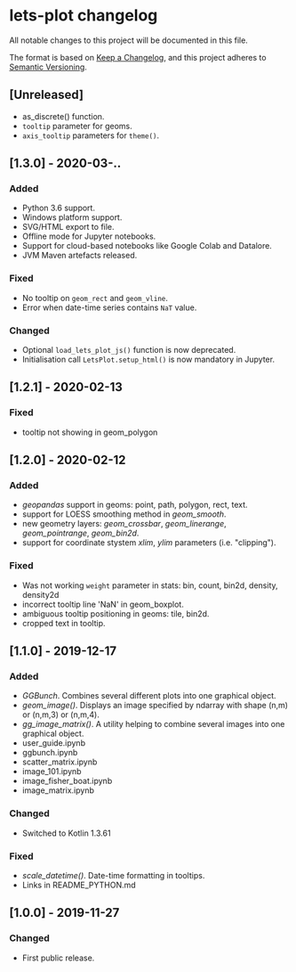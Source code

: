 # lets-plot changelog

All notable changes to this project will be documented in this file.

The format is based on [Keep a Changelog](https://keepachangelog.com/en/1.0.0/),
and this project adheres to [Semantic Versioning](https://semver.org/spec/v2.0.0.html).

## [Unreleased]
 - as_discrete() function.
 - `tooltip` parameter for geoms.
 - `axis_tooltip` parameters for `theme()`.

## [1.3.0] - 2020-03-..
### Added
 - Python 3.6 support.
 - Windows platform support.
 - SVG/HTML export to file.
 - Offline mode for Jupyter notebooks.
 - Support for cloud-based notebooks like Google Colab and Datalore.
 - JVM Maven artefacts released.
 
 ### Fixed
 - No tooltip on `geom_rect` and `geom_vline`.
 - Error when date-time series contains `NaT` value.
 
 ### Changed
 - Optional `load_lets_plot_js()` function is now deprecated.
 - Initialisation call `LetsPlot.setup_html()` is now mandatory in Jupyter.

## [1.2.1] - 2020-02-13
### Fixed
- tooltip not showing in geom_polygon

## [1.2.0] - 2020-02-12
### Added
- *geopandas* support in geoms: point, path, polygon, rect, text.
- support for LOESS smoothing method in *geom_smooth*.
- new geometry layers: *geom_crossbar*, *geom_linerange*, *geom_pointrange*, *geom_bin2d*.
- support for coordinate stystem *xlim*, *ylim* parameters (i.e. "clipping").

### Fixed
- Was not working `weight` parameter in stats: bin, count, bin2d, density, density2d
- incorrect tooltip line 'NaN' in geom_boxplot.
- ambiguous tooltip positioning in geoms: tile, bin2d.
- cropped text in tooltip.

## [1.1.0] - 2019-12-17
### Added
- *GGBunch*. Combines several different plots into one graphical object.
- *geom_image()*. Displays an image specified by ndarray with shape (n,m) or (n,m,3) or (n,m,4). 
- *gg_image_matrix()*. A utility helping to combine several images into one graphical object.
- user_guide.ipynb
- ggbunch.ipynb  
- scatter_matrix.ipynb
- image_101.ipynb
- image_fisher_boat.ipynb
- image_matrix.ipynb

### Changed
- Switched to Kotlin 1.3.61

### Fixed
- *scale_datetime()*. Date-time formatting in tooltips.
- Links in README_PYTHON.md

## [1.0.0] - 2019-11-27
### Changed
 - First public release.